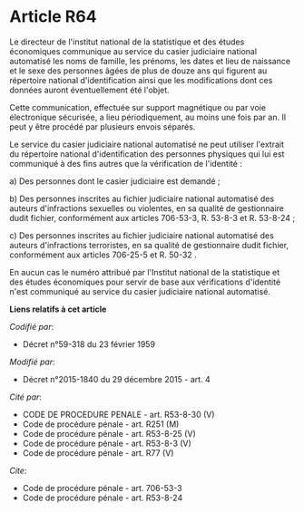 # Article R64

Le directeur de l'institut national de la statistique et des études économiques communique au service du casier judiciaire
national automatisé les noms de famille, les prénoms, les dates et lieu de naissance et le sexe des personnes âgées de plus
de douze ans qui figurent au répertoire national d'identification ainsi que les modifications dont ces données auront
éventuellement été l'objet. 

Cette communication, effectuée sur support magnétique ou par voie électronique sécurisée, a lieu périodiquement, au moins une
fois par an. Il peut y être procédé par plusieurs envois séparés. 

Le service du casier judiciaire national automatisé ne peut utiliser l'extrait du répertoire national d'identification des
personnes physiques qui lui est communiqué à des fins autres que la vérification de l'identité : 

a) Des personnes dont le casier judiciaire est demandé ; 

b) Des personnes inscrites au fichier judiciaire national automatisé des auteurs d'infractions sexuelles ou violentes, en sa
qualité de gestionnaire dudit fichier, conformément aux articles 706-53-3, R. 53-8-3 et R. 53-8-24 ; 

c) Des personnes inscrites au fichier judiciaire national automatisé des auteurs d'infractions terroristes, en sa qualité de
gestionnaire dudit fichier, conformément aux articles 706-25-5 et R. 50-32 .

En aucun cas le numéro attribué par l'Institut national de la statistique et des études économiques pour servir de base aux
vérifications d'identité n'est communiqué au service du casier judiciaire national automatisé.

**Liens relatifs à cet article**

_Codifié par_:

  - Décret n°59-318 du 23 février 1959

_Modifié par_:

  - Décret n°2015-1840 du 29 décembre 2015 - art. 4

_Cité par_:

  - CODE DE PROCEDURE PENALE - art. R53-8-30 (V)
  - Code de procédure pénale - art. R251 (M)
  - Code de procédure pénale - art. R53-8-25 (V)
  - Code de procédure pénale - art. R53-8-3 (V)
  - Code de procédure pénale - art. R77 (V)

_Cite_:

  - Code de procédure pénale - art. 706-53-3
  - Code de procédure pénale - art. R53-8-24
